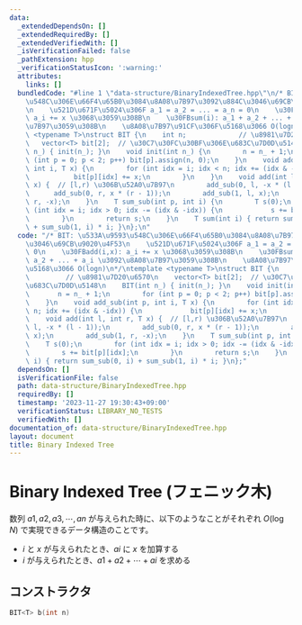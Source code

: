 ```yaml
---
data:
  _extendedDependsOn: []
  _extendedRequiredBy: []
  _extendedVerifiedWith: []
  _isVerificationFailed: false
  _pathExtension: hpp
  _verificationStatusIcon: ':warning:'
  attributes:
    links: []
  bundledCode: "#line 1 \"data-structure/BinaryIndexedTree.hpp\"\n/* BIT: \u533A\u9593\
    \u548C\u306E\u66F4\u65B0\u3084\u8A08\u7B97\u3092\u884C\u3046\u69CB\u9020\u4F53\
    \n    \u521D\u671F\u5024\u306F a_1 = a_2 = ... = a_n = 0\n    \u30FBadd(i,x):\
    \ a_i += x \u3068\u3059\u308B\n    \u30FBsum(i): a_1 + a_2 + ... + a_i \u3092\u8A08\
    \u7B97\u3059\u308B\n    \u8A08\u7B97\u91CF\u306F\u5168\u3066 O(logn)\n*/\ntemplate\
    \ <typename T>\nstruct BIT {\n    int n;             // \u8981\u7D20\u6570\n \
    \   vector<T> bit[2];  // \u30C7\u30FC\u30BF\u306E\u683C\u7D0D\u5148\n    BIT(int\
    \ n_) { init(n_); }\n    void init(int n_) {\n        n = n_ + 1;\n        for\
    \ (int p = 0; p < 2; p++) bit[p].assign(n, 0);\n    }\n    void add_sub(int p,\
    \ int i, T x) {\n        for (int idx = i; idx < n; idx += (idx & -idx)) {\n \
    \           bit[p][idx] += x;\n        }\n    }\n    void add(int l, int r, T\
    \ x) {  // [l,r) \u306B\u52A0\u7B97\n        add_sub(0, l, -x * (l - 1));\n  \
    \      add_sub(0, r, x * (r - 1));\n        add_sub(1, l, x);\n        add_sub(1,\
    \ r, -x);\n    }\n    T sum_sub(int p, int i) {\n        T s(0);\n        for\
    \ (int idx = i; idx > 0; idx -= (idx & -idx)) {\n            s += bit[p][idx];\n\
    \        }\n        return s;\n    }\n    T sum(int i) { return sum_sub(0, i)\
    \ + sum_sub(1, i) * i; }\n};\n"
  code: "/* BIT: \u533A\u9593\u548C\u306E\u66F4\u65B0\u3084\u8A08\u7B97\u3092\u884C\
    \u3046\u69CB\u9020\u4F53\n    \u521D\u671F\u5024\u306F a_1 = a_2 = ... = a_n =\
    \ 0\n    \u30FBadd(i,x): a_i += x \u3068\u3059\u308B\n    \u30FBsum(i): a_1 +\
    \ a_2 + ... + a_i \u3092\u8A08\u7B97\u3059\u308B\n    \u8A08\u7B97\u91CF\u306F\
    \u5168\u3066 O(logn)\n*/\ntemplate <typename T>\nstruct BIT {\n    int n;    \
    \         // \u8981\u7D20\u6570\n    vector<T> bit[2];  // \u30C7\u30FC\u30BF\u306E\
    \u683C\u7D0D\u5148\n    BIT(int n_) { init(n_); }\n    void init(int n_) {\n \
    \       n = n_ + 1;\n        for (int p = 0; p < 2; p++) bit[p].assign(n, 0);\n\
    \    }\n    void add_sub(int p, int i, T x) {\n        for (int idx = i; idx <\
    \ n; idx += (idx & -idx)) {\n            bit[p][idx] += x;\n        }\n    }\n\
    \    void add(int l, int r, T x) {  // [l,r) \u306B\u52A0\u7B97\n        add_sub(0,\
    \ l, -x * (l - 1));\n        add_sub(0, r, x * (r - 1));\n        add_sub(1, l,\
    \ x);\n        add_sub(1, r, -x);\n    }\n    T sum_sub(int p, int i) {\n    \
    \    T s(0);\n        for (int idx = i; idx > 0; idx -= (idx & -idx)) {\n    \
    \        s += bit[p][idx];\n        }\n        return s;\n    }\n    T sum(int\
    \ i) { return sum_sub(0, i) + sum_sub(1, i) * i; }\n};"
  dependsOn: []
  isVerificationFile: false
  path: data-structure/BinaryIndexedTree.hpp
  requiredBy: []
  timestamp: '2023-11-27 19:30:43+09:00'
  verificationStatus: LIBRARY_NO_TESTS
  verifiedWith: []
documentation_of: data-structure/BinaryIndexedTree.hpp
layout: document
title: Binary Indexed Tree
---
```


# Binary Indexed Tree (フェニック木) 

数列 $a1,a2,a3,⋯,an$ が与えられた時に、以下のようなことがそれぞれ $O(\log N)$ で実現できるデータ構造のことです。

- $i$ と $x$ が与えられたとき、$ai$ に $x$ を加算する
- $i$ が与えられたとき、$a1+a2+⋯+ai$ を求める

## コンストラクタ

```cpp
BIT<T> b(int n)
```
